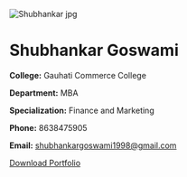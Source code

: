 ![Shubhankar jpg](https://github.com/user-attachments/assets/ebb3fe4e-cb8a-494e-82e6-5415fac622b5)
<html lang="en">
<head>
    <meta charset="UTF-8">
    <meta name="viewport" content="width=device-width, initial-scale=1.0">
    </head>
<body>
    <div class="container">
        <h1>Shubhankar Goswami</h1>
        <div class="info">
            <p><strong>College:</strong> Gauhati Commerce College</p>
            <p><strong>Department:</strong> MBA</p>
            <p><strong>Specialization:</strong> Finance and Marketing</p>
            <p><strong>Phone:</strong> 8638475905</p>
            <p><strong>Email:</strong> <a href="mailto:shubhankargoswami1998@gmail.com">shubhankargoswami1998@gmail.com</a></p>
        </div>
        <div class="download">
            <a href="Shubhankar_Goswami_Portfolio.html" download>Download Portfolio</a>
        </div>
    </div>
</body>
</html>

